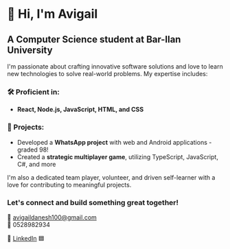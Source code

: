 # 👋 Hi, I'm Avigail 

## A Computer Science student at Bar-Ilan University

I'm passionate about crafting innovative software solutions and love to learn new technologies to solve real-world problems. My expertise includes:

### 🛠 Proficient in:
- **React, Node.js, JavaScript, HTML, and CSS**

### 📱 Projects:
- Developed a **WhatsApp project** with web and Android applications - graded 98!
- Created a **strategic multiplayer game**, utilizing TypeScript, JavaScript, C#, and more  

I'm also a dedicated team player, volunteer, and driven self-learner with a love for contributing to meaningful projects.

### Let's connect and build something great together! 
📧 avigaildanesh100@gmail.com <br> 
📱 0528982934 <br>

🔗 [LinkedIn](https://www.linkedin.com/in/avigaildanesh) 🟦
